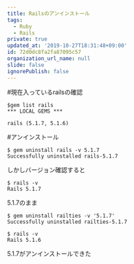 ```yaml
---
title: Railsのアンインストール
tags:
  - Ruby
  - Rails
private: true
updated_at: '2019-10-27T18:31:48+09:00'
id: 72d0dc8fa2fa87095c57
organization_url_name: null
slide: false
ignorePublish: false
---
```

#現在入っているrailsの確認

```terminal
$gem list rails
*** LOCAL GEMS ***

rails (5.1.7, 5.1.6)
```

#アンインストール

```terminal
$ gem uninstall rails -v 5.1.7
Successfully uninstalled rails-5.1.7
```
しかしバージョン確認すると

```terminal
$ rails -v
Rails 5.1.7
```

5.1.7のまま

```terminal
$ gem uninstall railties -v '5.1.7'
Successfully uninstalled railties-5.1.7
```

```terminal
$ rails -v
Rails 5.1.6
```

5.1.7がアンインストールできた

#
